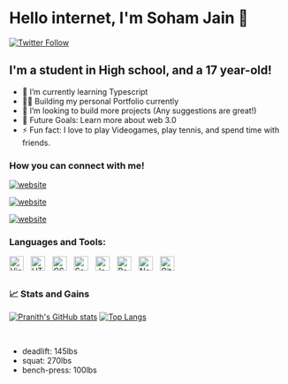 # Hello internet, I'm Soham Jain 👋


[![Twitter Follow](https://img.shields.io/twitter/follow/JxSoham?color=red&logo=twitter&logoColor=red&style=plastic)][twitter]



## I'm a student in High school, and a 17 year-old!

- 🌱 I’m currently learning Typescript
- 👨‍💻 Building my personal Portfolio currently
- 👯 I’m looking to build more projects (Any suggestions are great!)
- 🥅 Future Goals: Learn more about web 3.0
- ⚡ Fun fact: I love to play Videogames, play tennis, and spend time with friends.

### How you can connect with me!


[![website](./img/twitter-dark.svg)](https://twitter.com/PranTanTheMan)
&nbsp;&nbsp;

[![website](./img/linkedin-dark.svg)](https://www.linkedin.com/in/pranith-molakalapalli-b51655135/)
&nbsp;&nbsp;

[![website](./img/instagram-dark.svg)](https://www.instagram.com/itsyaboipranith/?hl=en)

### Languages and Tools:

<img align="left" alt="Visual Studio Code" width="26px" src="https://cdn.jsdelivr.net/gh/devicons/devicon/icons/vscode/vscode-original.svg" style="padding-right:10px;" />

<img align="left" alt="HTML5" width="26px" src="https://cdn.jsdelivr.net/gh/devicons/devicon/icons/html5/html5-original.svg" style="padding-right:10px;" />

<img align="left" alt="CSS3" width="26px" src="https://cdn.jsdelivr.net/gh/devicons/devicon/icons/css3/css3-original.svg" style="padding-right:10px;" />

<img align="left" alt="Sass" width="26px" src="https://cdn.jsdelivr.net/gh/devicons/devicon/icons/sass/sass-original.svg" style="padding-right:10px;" />

<img align="left" alt="JavaScript" width="26px" src="https://cdn.jsdelivr.net/gh/devicons/devicon/icons/javascript/javascript-original.svg" style="padding-right:10px;" />

<img align="left" alt="React" width="26px" src="https://cdn.jsdelivr.net/gh/devicons/devicon/icons/react/react-original.svg" style="padding-right:10px;" />

<img align="left" alt="Node.js" width="26px" src="https://cdn.jsdelivr.net/gh/devicons/devicon/icons/nodejs/nodejs-original.svg" style="padding-right:10px;" />

[<img align="left" alt="GitHub" width="26px" src="https://user-images.githubusercontent.com/3369400/139447912-e0f43f33-6d9f-45f8-be46-2df5bbc91289.png" style="padding-right:10px;" />](https://github.com/PranTanTheMan)


<br />
<br />

### 📈 Stats and Gains

[![Pranith's GitHub stats](https://github-readme-stats.vercel.app/api?username=prantantheman&count_private=true&show_icons=true&theme=midnight-purple)](https://github.com/anuraghazra/github-readme-stats)
            [![Top Langs](https://github-readme-stats.vercel.app/api/top-langs/?username=prantantheman)](https://github.com/anuraghazra/github-readme-stats)
            
<br />

- deadlift: 145lbs
- squat: 270lbs
- bench-press: 100lbs

<br />
<br />

[twitter]: https://twitter.com/JxSoham
[instagram]: https://www.instagram.com/
[linkedin]: https://www.linkedin.com/in/
